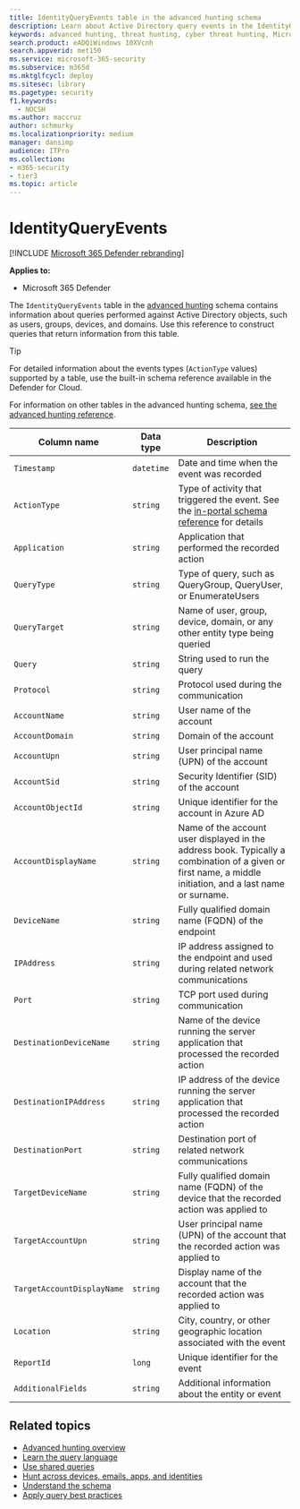 ```yaml
---
title: IdentityQueryEvents table in the advanced hunting schema
description: Learn about Active Directory query events in the IdentityQueryEvents table of the advanced hunting schema
keywords: advanced hunting, threat hunting, cyber threat hunting, Microsoft 365 Defender, microsoft 365, m365, search, query, telemetry, schema reference, kusto, table, column, data type, description, IdentityQueryEvents, Azure AD, Active Directory, Microsoft Defender for Identity, identities, LDAP queries
search.product: eADQiWindows 10XVcnh
search.appverid: met150
ms.service: microsoft-365-security
ms.subservice: m365d
ms.mktglfcycl: deploy
ms.sitesec: library
ms.pagetype: security
f1.keywords: 
  - NOCSH
ms.author: maccruz
author: schmurky
ms.localizationpriority: medium
manager: dansimp
audience: ITPro
ms.collection: 
- m365-security
- tier3
ms.topic: article
---
```


# IdentityQueryEvents

[!INCLUDE [Microsoft 365 Defender rebranding](../includes/microsoft-defender.md)]


**Applies to:**
- Microsoft 365 Defender

The `IdentityQueryEvents` table in the [advanced hunting](advanced-hunting-overview.md) schema contains information about queries performed against Active Directory objects, such as users, groups, devices, and domains. Use this reference to construct queries that return information from this table.

>[!TIP]
> For detailed information about the events types (`ActionType` values) supported by a table, use the built-in schema reference available in the Defender for Cloud.

For information on other tables in the advanced hunting schema, [see the advanced hunting reference](advanced-hunting-schema-tables.md).

| Column name | Data type | Description |
|-------------|-----------|-------------|
| `Timestamp` | `datetime` | Date and time when the event was recorded |
| `ActionType` | `string` | Type of activity that triggered the event. See the [in-portal schema reference](advanced-hunting-schema-tables.md?#get-schema-information-in-the-security-center) for details |
| `Application` | `string` | Application that performed the recorded action |
| `QueryType` | `string` | Type of query, such as QueryGroup, QueryUser, or EnumerateUsers |
| `QueryTarget` | `string` | Name of user, group, device, domain, or any other entity type being queried |
| `Query` | `string` | String used to run the query |
| `Protocol` | `string` | Protocol used during the communication |
| `AccountName` | `string` | User name of the account |
| `AccountDomain` | `string` | Domain of the account |
| `AccountUpn` | `string` | User principal name (UPN) of the account |
| `AccountSid` | `string` | Security Identifier (SID) of the account |
| `AccountObjectId` | `string` | Unique identifier for the account in Azure AD |
| `AccountDisplayName` | `string` | Name of the account user displayed in the address book. Typically a combination of a given or first name, a middle initiation, and a last name or surname. |
| `DeviceName` | `string` | Fully qualified domain name (FQDN) of the endpoint |
| `IPAddress` | `string` | IP address assigned to the endpoint and used during related network communications |
| `Port` | `string` | TCP port used during communication |
| `DestinationDeviceName` | `string` | Name of the device running the server application that processed the recorded action |
| `DestinationIPAddress` | `string` | IP address of the device running the server application that processed the recorded action |
| `DestinationPort` | `string` | Destination port of related network communications |
| `TargetDeviceName` | `string` | Fully qualified domain name (FQDN) of the device that the recorded action was applied to |
| `TargetAccountUpn` | `string` | User principal name (UPN) of the account that the recorded action was applied to |
| `TargetAccountDisplayName` | `string` | Display name of the account that the recorded action was applied to |
| `Location` | `string` | City, country, or other geographic location associated with the event |
| `ReportId` | `long` | Unique identifier for the event |
| `AdditionalFields` | `string` | Additional information about the entity or event |

## Related topics
- [Advanced hunting overview](advanced-hunting-overview.md)
- [Learn the query language](advanced-hunting-query-language.md)
- [Use shared queries](advanced-hunting-shared-queries.md)
- [Hunt across devices, emails, apps, and identities](advanced-hunting-query-emails-devices.md)
- [Understand the schema](advanced-hunting-schema-tables.md)
- [Apply query best practices](advanced-hunting-best-practices.md)
